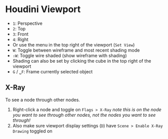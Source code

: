 # Houdini Viewport

- `1`: Perspective
- `2`: Top
- `3`: Front
- `4`: Right
- Or use the menu in the top right of the viewport (`Set View`)
- `W`: Toggle between wireframe and most recent shading mode
- `⇧W`: Toggle wire shaded (show wireframe with shading)
- Shading can also be set by clicking the cube in the top right of the viewport
- `G` / `␣F`: Frame currently selected object

## X-Ray

To see a node through other nodes.

1. Right-click a node and toggle on `Flags > X-Ray` *note this is on the node you want to see through other nodes, not the nodes you want to see through!*
2. Also make sure viewport display settings (`D`) have `Scene > Enable X-Ray Drawing` toggled on
